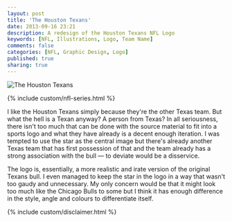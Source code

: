 ```yaml
---
layout: post
title: 'The Houston Texans'
date: 2013-09-16 23:21
description: A redesign of the Houston Texans NFL Logo
keywords: [NFL, Illustrations, Logo, Team Name]
comments: false
categories: [NFL, Graphic Design, Logo]
published: true
sharing: true
---
```


<div class="post-thumb">
    <img src="{{ root_url }}/assets/images/work/blog/AFCS-Houston.jpg" alt="The Houston Texans" />
</div>

{% include custom/nfl-series.html %}

I like the Houston Texans simply because they're the other Texas team. But what the hell is a Texan anyway? A person from Texas? In all seriousness, there isn't too much that can be done with the source material to fit into a sports logo and what they have already is a decent enough iteration. I was tempted to use the star as the central image but there's already another Texas team that has first possession of that and the team already has a strong association with the bull — to deviate would be a disservice.

The logo is, essentially, a more realistic and irate version of the original Texans bull. I even managed to keep the star in the logo in a way that wasn't too gaudy and unnecessary. My only concern would be that it might look too much like the Chicago Bulls to some but I think it has enough difference in the style, angle and colours to differentiate itself.

{% include custom/disclaimer.html %}